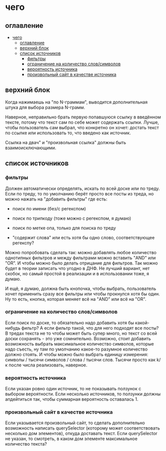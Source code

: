 # чего

## оглавление

- [чего](#чего)
  - [оглавление](#оглавление)
  - [верхний блок](#верхний-блок)
  - [список источников](#список-источников)
    - [фильтры](#фильтры)
    - [ограничение на количество слов/символов](#ограничение-на-количество-словсимволов)
    - [вероятность источника](#вероятность-источника)
    - [произвольный сайт в качестве источника](#произвольный-сайт-в-качестве-источника)

## верхний блок

Когда нажимаешь на "по N-граммам", выводится дополнительная штука для выбора размера N-грамм.

Наверное, неправильно брать первую попавшуюся ссылку в введённом тексте, потому что текст сам по себе может содержать ссылки. Лучше, чтобы пользователь сам выбрал, что конкретно он хочет: достать текст по ссылке или использовать то, что введено как источник.

Ссылка на двач" и "произвольная ссылка" должны быть взаимоисключающими.

## список источников

### фильтры

Должен автоматически определять, искать по всей доске или по треду. Если по треду, то по умолчанию берёт просто все посты из треда, но можно нажать на "добавить фильтры" где есть:

- поиск по имени (без/с регекспом)

- поиск по трипкоду (тоже можно с регекспом, я думаю)

- поиск по метке опа, только для поиска по треду

- "содержит слова" или есть хотя бы одно слово, соответствующее регекспу?

Можно попробовать сделать так: можно добавлять любое количество однотипных фильтров и между фильтрами можно вставить "AND" или "OR". И чтобы можно было делать отрицание для фильтров. Так можно будет в теории записать что угодно в ДНФ. Не лучший вариант, нет скобок, но самый простой в реализации и в использовании тоже, я думаю.

И ещё, я думаю, должна быть кнопочка, чтобы выбрать, пользователь хочет применить сразу все фильтры или чтобы прокнулся хотя бы один. Ну то есть, кнопка, которая меняет всё на "AND" или всё на "OR".

### ограничение на количество слов/символов

Если поиск по доске, то обязательно надо добавить хотя бы какой-нибудь фильтр? А если фильтр такой, что для него подходят все посты? В тредах текста не то чтобы может быть супер много, но текст со всей доски сохранять - это уже сомнительно. Возможно, стоит добавить возможность выбрать максимальное количество символов, которые надо съесть, ну там по умолчанию какое-то разумное количество должно стоять. И чтобы можно было выбрать единицу измерения: символы / тысячи символов / слова / тысячи слов. Тысячи просто как k/к после числа реализовать, наверное.

### вероятность источника

Если указан ровно один источник, то не показывать ползунок с выбором вероятности. Если несколько источников, то ползунки должны апдейтиться так, чтобы суммарная вероятность оставалась 1.

### произвольный сайт в качестве источника

Если указывается произвольный сайт, то сделать дополнительно возможность написать querySelector (которому может соответствовать несколько дом элементов), откуда доставать текст. Если querySelector не указан, то смотреть, в каком дом элементе максимальное количество текста?
